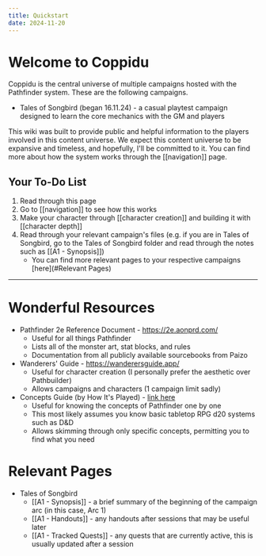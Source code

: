 ```yaml
---
title: Quickstart
date: 2024-11-20
---
```

# Welcome to Coppidu
Coppidu is the central universe of multiple campaigns hosted with the Pathfinder system. These are the following campaigns.
- Tales of Songbird (began 16.11.24) - a casual playtest campaign designed to learn the core mechanics with the GM and players

This wiki was built to provide public and helpful information to the players involved in this content universe. We expect this content universe to be expansive and timeless, and hopefully, I'll be committed to it. You can find more about how the system works through the [[navigation]] page.

## Your To-Do List
1. Read through this page
2. Go to [[navigation]] to see how this works
3. Make your character through [[character creation]] and building it with [[character depth]]
4. Read through your relevant campaign's files (e.g. if you are in Tales of Songbird, go to the Tales of Songbird folder and read through the notes such as [[A1 - Synopsis]])
	- You can find more relevant pages to your respective campaigns [here](#Relevant Pages)

---

# Wonderful Resources
- Pathfinder 2e Reference Document - https://2e.aonprd.com/
	- Useful for all things Pathfinder
	- Lists all of the monster art, stat blocks, and rules
	- Documentation from all publicly available sourcebooks from Paizo
- Wanderers' Guide - https://wanderersguide.app/
	- Useful for character creation (I personally prefer the aesthetic over Pathbuilder)
	- Allows campaigns and characters (1 campaign limit sadly)
- Concepts Guide (by How It's Played) - [link here](https://www.youtube.com/playlist?list=PLYCDCUfG0xJb5I-wDIezuDkTfbd8k21Km)
	- Useful for knowing the concepts of Pathfinder one by one
	- This most likely assumes you know basic tabletop RPG d20 systems such as D&D
	- Allows skimming through only specific concepts, permitting you to find what you need

# Relevant Pages
- Tales of Songbird
	- [[A1 - Synopsis]] - a brief summary of the beginning of the campaign arc (in this case, Arc 1)
	- [[A1 - Handouts]] - any handouts after sessions that may be useful later
	- [[A1 - Tracked Quests]] - any quests that are currently active, this is usually updated after a session